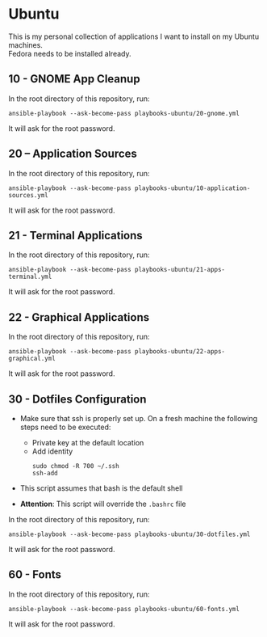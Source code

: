 # Ubuntu

This is my personal collection of applications I want to install on my Ubuntu machines.  
Fedora needs to be installed already.

## 10 - GNOME App Cleanup

In the root directory of this repository, run:

```shell
ansible-playbook --ask-become-pass playbooks-ubuntu/20-gnome.yml
```

It will ask for the root password.

## 20 – Application Sources

In the root directory of this repository, run:

```shell
ansible-playbook --ask-become-pass playbooks-ubuntu/10-application-sources.yml
```

It will ask for the root password.

## 21 - Terminal Applications

In the root directory of this repository, run:

```shell
ansible-playbook --ask-become-pass playbooks-ubuntu/21-apps-terminal.yml
```

It will ask for the root password.

## 22 - Graphical Applications

In the root directory of this repository, run:

```shell
ansible-playbook --ask-become-pass playbooks-ubuntu/22-apps-graphical.yml
```

It will ask for the root password.

## 30 - Dotfiles Configuration

* Make sure that ssh is properly set up.
  On a fresh machine the following steps need to be executed:
    * Private key at the default location
    * Add identity
      ```shell
      sudo chmod -R 700 ~/.ssh 
      ssh-add
      ```

* This script assumes that bash is the default shell
* **Attention**: This script will override the `.bashrc` file

In the root directory of this repository, run:

```shell
ansible-playbook --ask-become-pass playbooks-ubuntu/30-dotfiles.yml
```

It will ask for the root password.

## 60 - Fonts

In the root directory of this repository, run:

```shell
ansible-playbook --ask-become-pass playbooks-ubuntu/60-fonts.yml
```

It will ask for the root password.

[comment]: <> (## 70 - Utilities)

[comment]: <> (In the root directory of this repository, run:)

[comment]: <> (```shell)

[comment]: <> (ansible-playbook --ask-become-pass ubuntu-playbooks/70-utilities.yml)

[comment]: <> (```)

[comment]: <> (It will ask for the root password.)
